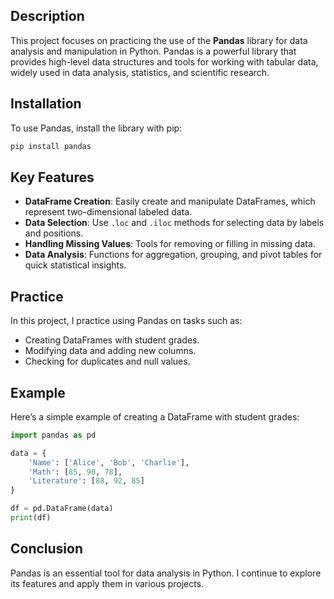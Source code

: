 ## Description

This project focuses on practicing the use of the **Pandas** library for data analysis and manipulation in Python. Pandas is a powerful library that provides high-level data structures and tools for working with tabular data, widely used in data analysis, statistics, and scientific research.

## Installation

To use Pandas, install the library with pip:

```bash
pip install pandas
```

## Key Features

- **DataFrame Creation**: Easily create and manipulate DataFrames, which represent two-dimensional labeled data.
- **Data Selection**: Use `.loc` and `.iloc` methods for selecting data by labels and positions.
- **Handling Missing Values**: Tools for removing or filling in missing data.
- **Data Analysis**: Functions for aggregation, grouping, and pivot tables for quick statistical insights.

## Practice

In this project, I practice using Pandas on tasks such as:

- Creating DataFrames with student grades.
- Modifying data and adding new columns.
- Checking for duplicates and null values.

## Example

Here’s a simple example of creating a DataFrame with student grades:

```python
import pandas as pd

data = {
    'Name': ['Alice', 'Bob', 'Charlie'],
    'Math': [85, 90, 78],
    'Literature': [88, 92, 85]
}

df = pd.DataFrame(data)
print(df)
```

## Conclusion

Pandas is an essential tool for data analysis in Python. I continue to explore its features and apply them in various projects.
